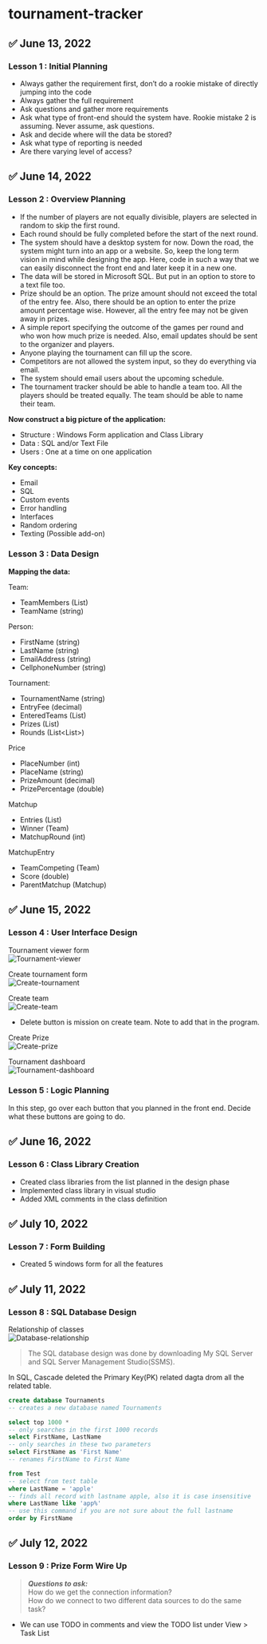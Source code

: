 # tournament-tracker

## :white_check_mark: June 13, 2022

### Lesson 1 : Initial Planning

- Always gather the requirement first, don’t do a rookie mistake of directly jumping into the code
- Always gather the full requirement
- Ask questions and gather more requirements
- Ask what type of front-end should the system have. Rookie mistake 2 is assuming. Never assume, 
ask questions.
- Ask and decide where will the data be stored?
- Ask what type of reporting is needed
- Are there varying level of access?



## :white_check_mark: June 14, 2022

### Lesson 2 : Overview Planning

- If the number of players are not equally divisible, players are selected in random to skip the 
first round.
-  Each round should be fully completed before the start of the next round.
- The system should have a desktop system for now. Down the road, the system might turn into an app 
or a website. So, keep the long term vision in mind while designing the app. Here, code in such a 
way that we can easily disconnect the front end and later keep it in a new one. 
- The data will be stored in Microsoft SQL. But put in an option to store to a text file too.
- Prize should be an option. The prize amount should not exceed the total of the entry fee. Also, 
there should be an option to enter the prize amount percentage wise. However, all the entry fee may 
not be given away in prizes.
- A simple report specifying the outcome of the games per round and who won how much prize is 
needed. Also, email updates should be sent to the organizer and players.
- Anyone playing the tournament can fill up the score.
- Competitors are not allowed the system input, so they do everything via email.
- The system should email users about the upcoming schedule.
- The tournament tracker should be able to handle a team too. All the players should be treated 
equally. The team should be able to name their team.

**Now construct a big picture of the application:**
- Structure : Windows Form application and Class Library
- Data : SQL and/or Text File
- Users : One at a time on one application

**Key concepts:**
- Email
- SQL
- Custom events
- Error handling
- Interfaces
- Random ordering
- Texting (Possible add-on)



### Lesson 3 : Data Design

**Mapping the data:**

Team:
- TeamMembers (List<Person>)
- TeamName (string)

Person:
- FirstName (string)
- LastName (string)
- EmailAddress (string)
- CellphoneNumber (string)

Tournament:
- TournamentName (string)
- EntryFee (decimal)
- EnteredTeams (List<Team>)
- Prizes (List<Prize>)
- Rounds (List<List<Matchup>>)

Price
- PlaceNumber (int)
- PlaceName (string)
- PrizeAmount (decimal)
- PrizePercentage (double)

Matchup
- Entries (List<MatchupEntry>)
- Winner (Team)
- MatchupRound (int)

MatchupEntry
- TeamCompeting (Team)
- Score (double)
- ParentMatchup (Matchup)


## :white_check_mark: June 15, 2022

### Lesson 4 : User Interface Design

Tournament viewer form\
![Tournament-viewer](images/tournament-viewer.png)

Create tournament form\
![Create-tournament](images/tournament-create.png)

Create team\
![Create-team](images/create-team.png)
- Delete button is mission on create team. Note to add that in the program.

Create Prize\
![Create-prize](images/create-prize.png)

Tournament dashboard\
![Tournament-dashboard](images/tournament-dashboard.png)

### Lesson 5 : Logic Planning

In this step, go over each button that you planned in the front end. Decide what these buttons are 
going to do.


## :white_check_mark: June 16, 2022

### Lesson 6 : Class Library Creation
 
- Created class libraries from the list planned in the design phase
- Implemented class library in visual studio
- Added XML comments in the class definition


## :white_check_mark: July 10, 2022

### Lesson 7 : Form Building

- Created 5 windows form for all the features


## :white_check_mark: July 11, 2022

### Lesson 8 : SQL Database Design
 
Relationship of classes\
![Database-relationship](images/database-relationship.png)

> The SQL database design was done by downloading My SQL Server and SQL Server Management Studio(SSMS).

In SQL, Cascade deleted the Primary Key(PK) related dagta drom all the related table.

```sql
create database Tournaments
-- creates a new database named Tournaments

select top 1000 *
-- only searches in the first 1000 records
select FirstName, LastName
-- only searches in these two parameters
select FirstName as 'First Name'
-- renames FirstName to First Name

from Test
-- select from test table
where LastName = 'apple'
-- finds all record with lastname apple, also it is case insensitive
where LastName like 'app%'
-- use this command if you are not sure about the full lastname
order by FirstName
```


## :white_check_mark: July 12, 2022

### Lesson 9 : Prize Form Wire Up
>***Questions to ask:***\
> How do we get the connection information?\
> How do we connect to two different data sources to do the same task? 

* We can use TODO in comments and view the TODO list under View > Task List







